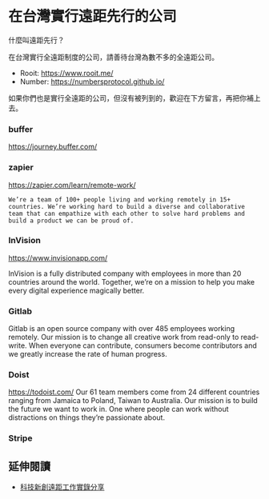 # 在台灣實行遠距先行的公司

什麼叫遠距先行？

在台灣實行全遠距制度的公司，請善待台灣為數不多的全遠距公司。

- Rooit: <https://www.rooit.me/>
- Number: <https://numbersprotocol.github.io/>

如果你們也是實行全遠距的公司，但沒有被列到的，歡迎在下方留言，再把你補上去。

### buffer

<https://journey.buffer.com/>

### zapier

<https://zapier.com/learn/remote-work/>

```
We’re a team of 100+ people living and working remotely in 15+ countries. We’re working hard to build a diverse and collaborative team that can empathize with each other to solve hard problems and build a product we can be proud of.
```

### InVision

<https://www.invisionapp.com/>

InVision is a fully distributed company with employees in more than 20 countries around the world. Together, we’re on a mission to help you make every digital experience magically better.

### Gitlab

Gitlab is an open source company with over 485 employees working remotely. Our mission is to change all creative work from read-only to read-write. When everyone can contribute, consumers become contributors and we greatly increase the rate of human progress.

### Doist

<https://todoist.com/>
Our 61 team members come from 24 different countries ranging from Jamaica to Poland, Taiwan to Australia. Our mission is to build the future we want to work in. One where people can work without distractions on things they’re passionate about.

### Stripe

## 延伸閱讀

- [科技新創遠距工作實錄分享](https://meethub.bnext.com.tw/%E7%A7%91%E6%8A%80%E6%96%B0%E5%89%B5%E9%81%A0%E8%B7%9D%E5%B7%A5%E4%BD%9C%E5%AF%A6%E9%8C%84%E5%88%86%E4%BA%AB/)
